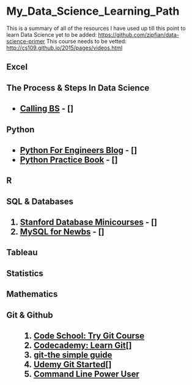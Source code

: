 # My_Data_Science_Learning_Path
This is a summary of all of the resources I have used up till this point to learn Data Science 
yet to be added: https://github.com/zipfian/data-science-primer
This course needs to be vetted: http://cs109.github.io/2015/pages/videos.html

<h2>Excel<h2> 

<h2> The Process & Steps In Data Science <h2>

* [Calling BS](http://callingbullshit.org/syllabus.html) - []


<h2>Python<h2>

* [Python For Engineers Blog](http://pythonforengineers.com/introduction-to-pandas/) - []
* [Python Practice Book](http://anandology.com/python-practice-book/) - []

<h2>R<h2> 


<h2>SQL & Databases <h2>
   
  
 1. [Stanford Database Minicourses](https://lagunita.stanford.edu/courses/DB/2014/SelfPaced/about) - []
 2. [MySQL for Newbs](https://github.com/Tbrahmbha/My_Data_Path/tree/master/SQL%20for%20NEWBS%20(Udemy)) - []
   

<h2>Tableau<h2> 


<h2>Statistics<h2> 


<h2>Mathematics<h2>


<h2> Git & Github <h2>
   <ol>
   
   1. [Code School: Try Git Course](https://www.codeschool.com/courses/try-git) 
   2. [Codecademy: Learn Git](https://www.codecademy.com/learn/all)[]
   3. [git-the simple guide](http://rogerdudler.github.io/git-guide/)
   4. [Udemy Git Started](https://www.udemy.com/git-started-with-github/learn/v4/content)[]
   5. [Command Line Power User](https://commandlinepoweruser.com/) 
   
   <ol>
   


